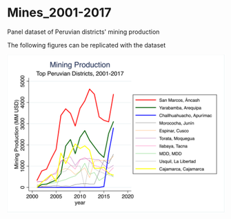 # Mines_2001-2017

Panel dataset of Peruvian districts' mining production

The following figures can be replicated with the dataset

![](images/dists_lines.png)
